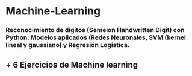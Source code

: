 # Machine-Learning

### Reconocimiento de dígitos (Semeion Handwritten Digit) con Python. Modelos aplicados (Redes Neuronales, SVM (kernel lineal y gaussiano) y Regresión Logística.

##  + 6 Ejercicios de Machine learning
